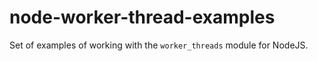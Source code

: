 # node-worker-thread-examples

Set of examples of working with the `worker_threads` module for NodeJS.